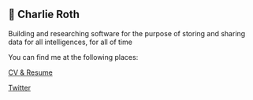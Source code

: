 ## 👋 Charlie Roth

Building and researching software for the purpose of storing and sharing data for all intelligences, for all of time

You can find me at the following places:

[CV & Resume](https://github.com/charlieroth/cv)

[Twitter](https://twitter.com/charlieroth_)
